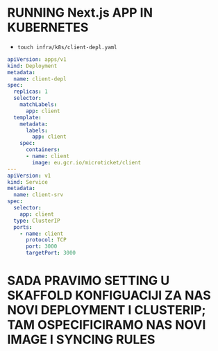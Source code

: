 # RUNNING Next.js APP IN KUBERNETES

- `touch infra/k8s/client-depl.yaml`

```yaml
apiVersion: apps/v1
kind: Deployment
metadata:
  name: client-depl
spec:
  replicas: 1
  selector:
    matchLabels:
      app: client
  template:
    metadata:
      labels:
        app: client
    spec:
      containers:
      - name: client
        image: eu.gcr.io/microticket/client
---
apiVersion: v1
kind: Service
metadata:
  name: client-srv
spec:
  selector:
    app: client
  type: ClusterIP
  ports:
    - name: client
      protocol: TCP
      port: 3000
      targetPort: 3000

```

# SADA PRAVIMO SETTING U SKAFFOLD KONFIGUACIJI ZA NAS NOVI DEPLOYMENT I CLUSTERIP; TAM OSPECIFICIRAMO NAS NOVI IMAGE I SYNCING RULES





